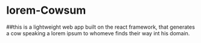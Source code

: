 # lorem-Cowsum
##this is a lightweight web app built on the react framework, that generates a cow speaking a lorem ipsum to whomeve finds their way int his domain.

